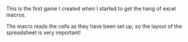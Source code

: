This is the first game I created when I started to get the hang of excel macros.

The macro reads the cells as they have been set up, so the layout of the spreadsheet is very important!
